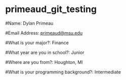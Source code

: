 # primeaud_git_testing

#Name: Dylan Primeau

#Email Address: primeaud@msu.edu

#What is your major?: Finance

#What year are you in school?: Junior

#Where are you from?: Houghton, MI

#What is your programming background?: Intermediate

